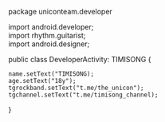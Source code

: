 package uniconteam.developer

import android.developer;               
import rhythm.guitarist;                
import android.designer;

public class DeveloperActivity: TIMISONG {           
   
    name.setText("TIMISONG);
    age.setText("18y");                 
    tgrockband.setText("t.me/the_unicon");
    tgchannel.setText("t.me/timisong_channel);     
}
    
